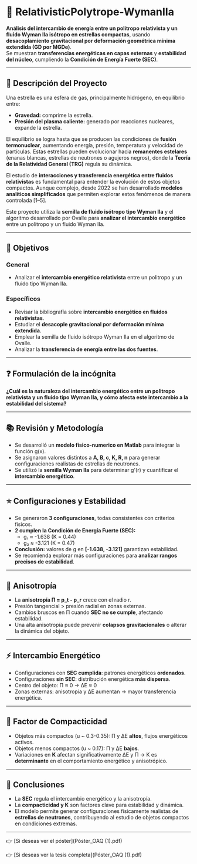 # 🌟 RelativisticPolytrope-WymanIIa

**Análisis del intercambio de energía entre un politropo relativista y un fluido Wyman IIa isótropo en estrellas compactas**, usando **desacoplamiento gravitacional por deformación geométrica mínima extendida (GD por MGDe)**.  
Se muestran **transferencias energéticas en capas externas** y **estabilidad del núcleo**, cumpliendo la **Condición de Energía Fuerte (SEC)**.

---

## 🔹 Descripción del Proyecto

Una estrella es una esfera de gas, principalmente hidrógeno, en equilibrio entre:

- **Gravedad:** comprime la estrella.  
- **Presión del plasma caliente:** generado por reacciones nucleares, expande la estrella.

El equilibrio se logra hasta que se producen las condiciones de **fusión termonuclear**, aumentando energía, presión, temperatura y velocidad de partículas. Estas estrellas pueden evolucionar hacia **remanentes estelares** (enanas blancas, estrellas de neutrones o agujeros negros), donde la **Teoría de la Relatividad General (TRG)** regula su dinámica.

El estudio de **interacciones y transferencia energética entre fluidos relativistas** es fundamental para entender la evolución de estos objetos compactos. Aunque complejo, desde 2022 se han desarrollado **modelos analíticos simplificados** que permiten explorar estos fenómenos de manera controlada [1–5].  

Este proyecto utiliza la **semilla de fluido isótropo tipo Wyman IIa** y el algoritmo desarrollado por Ovalle para **analizar el intercambio energético** entre un politropo y un fluido Wyman IIa.

---

## 🎯 Objetivos

### General
- Analizar el **intercambio energético relativista** entre un politropo y un fluido tipo Wyman IIa.

### Específicos
- Revisar la bibliografía sobre **intercambio energético en fluidos relativistas**.  
- Estudiar el **desacople gravitacional por deformación mínima extendida**.  
- Emplear la semilla de fluido isótropo Wyman IIa en el algoritmo de Ovalle.  
- Analizar la **transferencia de energía entre las dos fuentes**.

---

## ❓ Formulación de la incógnita

**¿Cuál es la naturaleza del intercambio energético entre un politropo relativista y un fluido tipo Wyman IIa, y cómo afecta este intercambio a la estabilidad del sistema?**

---

## 📚 Revisión y Metodología

- Se desarrolló un **modelo físico-numerico en Matlab** para integrar la función g(x).  
- Se asignaron valores distintos a **A, B, c, K, R, n** para generar configuraciones realistas de estrellas de neutrones.  
- Se utilizó la **semilla Wyman IIa** para determinar g'(r) y cuantificar el **intercambio energético**.

---

## ⭐ Configuraciones y Estabilidad

- Se generaron **3 configuraciones**, todas consistentes con criterios físicos.  
- **2 cumplen la Condición de Energía Fuerte (SEC):**  
  - g₁ ≈ -1.638 (K = 0.44)  
  - g₂ ≈ -3.121 (K = 0.47)  
- **Conclusión:** valores de g en **[-1.638, -3.121]** garantizan estabilidad.  
- Se recomienda explorar más configuraciones para **analizar rangos precisos de estabilidad**.

---

## 🔹 Anisotropía

- La **anisotropía Π = p_t - p_r** crece con el radio r.  
- Presión tangencial > presión radial en zonas externas.  
- Cambios bruscos en Π cuando **SEC no se cumple**, afectando estabilidad.  
- Una alta anisotropía puede prevenir **colapsos gravitacionales** o alterar la dinámica del objeto.  

---

## ⚡ Intercambio Energético

- Configuraciones con **SEC cumplida**: patrones energéticos **ordenados**.  
- Configuraciones **sin SEC**: distribución energética **más dispersa**.  
- Centro del objeto: Π ≈ 0 → ΔE ≈ 0  
- Zonas externas: anisotropía y ΔE aumentan → mayor transferencia energética.

---

## 🔧 Factor de Compacticidad

- Objetos más compactos (u ~ 0.3-0.35): Π y ΔE **altos**, flujos energéticos activos.  
- Objetos menos compactos (u ~ 0.17): Π y ΔE **bajos**.  
- Variaciones en **K** afectan significativamente ΔE y Π → K es **determinante** en el comportamiento energético y anisotrópico.

---

## 📌 Conclusiones

- La **SEC** regula el intercambio energético y la anisotropía.  
- La **compacticidad y K** son factores clave para estabilidad y dinámica.  
- El modelo permite generar configuraciones físicamente realistas de **estrellas de neutrones**, contribuyendo al estudio de objetos compactos en condiciones extremas.

---
  
👉 [Si deseas ver el póster](Póster_OAQ (1).pdf)


👉 [Si deseas ver la tesis completa](Póster_OAQ (1).pdf)

